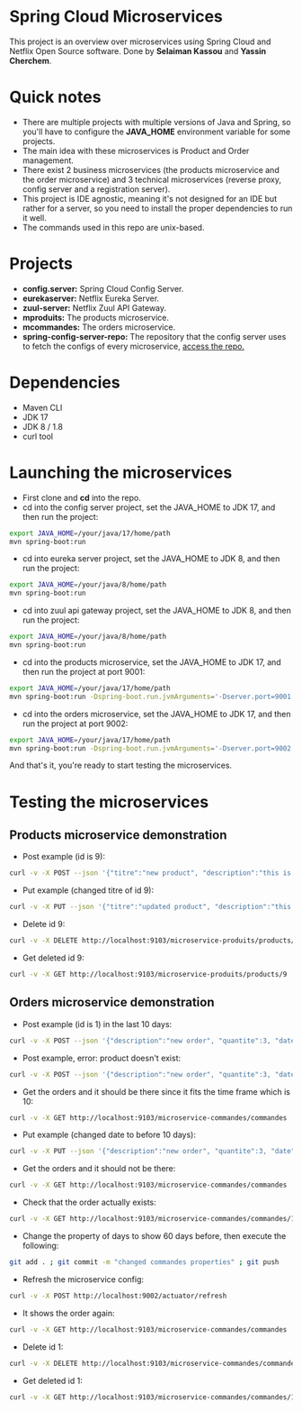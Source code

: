 # Spring Cloud Microservices
This project is an overview over microservices using Spring Cloud and Netflix Open Source software.
Done by <strong>Selaiman Kassou</strong> and <strong>Yassin Cherchem</strong>.
# Quick notes
- There are multiple projects with multiple versions of Java and Spring, so you'll have to configure the <strong>JAVA_HOME</strong> environment variable for some projects.
- The main idea with these microservices is Product and Order management.
- There exist 2 business microservices (the products microservice and the order microservice) and 3 technical microservices (reverse proxy, config server and a registration server).
- This project is IDE agnostic, meaning it's not designed for an IDE but rather for a server, so you need to install the proper dependencies to run it well.
- The commands used in this repo are unix-based.
# Projects
- **config.server:** Spring Cloud Config Server.
- **eurekaserver:** Netflix Eureka Server.
- **zuul-server:** Netflix Zuul API Gateway.
- **mproduits:** The products microservice.
- **mcommandes:** The orders microservice. 
- **spring-config-server-repo:** The repository that the config server uses to fetch the configs of every microservice, [access the repo.](https://github.com/techguyseli/spring-config-server-repo)
# Dependencies
- Maven CLI
- JDK 17
- JDK 8 / 1.8
- curl tool
# Launching the microservices
- First clone and **cd** into the repo.
- cd into the config server project, set the JAVA_HOME to JDK 17, and then run the project:
```bash
export JAVA_HOME=/your/java/17/home/path
mvn spring-boot:run
```
- cd into eureka server project, set the JAVA_HOME to JDK 8, and then run the project:
```bash
export JAVA_HOME=/your/java/8/home/path
mvn spring-boot:run
```
- cd into zuul api gateway project, set the JAVA_HOME to JDK 8, and then run the project:
```bash
export JAVA_HOME=/your/java/8/home/path
mvn spring-boot:run
```
- cd into the products microservice, set the JAVA_HOME to JDK 17, and then run the project at port 9001:
```bash
export JAVA_HOME=/your/java/17/home/path
mvn spring-boot:run -Dspring-boot.run.jvmArguments='-Dserver.port=9001'
```
- cd into the orders microservice, set the JAVA_HOME to JDK 17, and then run the project at port 9002:
```bash
export JAVA_HOME=/your/java/17/home/path
mvn spring-boot:run -Dspring-boot.run.jvmArguments='-Dserver.port=9002'
```
And that's it, you're ready to start testing the microservices.
# Testing the microservices
## Products microservice demonstration
- Post example (id is 9):
```bash
curl -v -X POST --json '{"titre":"new product", "description":"this is a newly added product", "image":"/sample/image/image.png", "prix": 200.0}' http://localhost:9103/microservice-produits/products
```
- Put example (changed titre of id 9):
```bash
curl -v -X PUT --json '{"titre":"updated product", "description":"this is a newly added product", "image":"/sample/image/image.png", "prix": 200.0}' http://localhost:9103/microservice-produits/products/9
```
- Delete id 9:
```bash
curl -v -X DELETE http://localhost:9103/microservice-produits/products/9
```
- Get deleted id 9:
```bash
curl -v -X GET http://localhost:9103/microservice-produits/products/9
```
## Orders microservice demonstration
- Post example (id is 1) in the last 10 days:
```bash
curl -v -X POST --json '{"description":"new order", "quantite":3, "date":"2024-01-08", "montant": 200.0, "idProduct":3}' http://localhost:9103/microservice-commandes/commandes
```
- Post example, error: product doesn't exist:
```bash
curl -v -X POST --json '{"description":"new order", "quantite":3, "date":"2024-01-08", "montant": 200.0, "idProduct":66}' http://localhost:9103/microservice-commandes/commandes
```
- Get the orders and it should be there since it fits the time frame which is 10:
```bash
curl -v -X GET http://localhost:9103/microservice-commandes/commandes
```
- Put example (changed date to before 10 days):
```bash
curl -v -X PUT --json '{"description":"new order", "quantite":3, "date":"2023-12-08", "montant": 200.0, "idProduct":3}' http://localhost:9103/microservice-commandes/commandes/1
```
- Get the orders and it should not be there:
```bash
curl -v -X GET http://localhost:9103/microservice-commandes/commandes
```
- Check that the order actually exists:
```bash
curl -v -X GET http://localhost:9103/microservice-commandes/commandes/1
```
- Change the property of days to show 60 days before, then execute the following:
```bash
git add . ; git commit -m "changed commandes properties" ; git push
```
- Refresh the microservice config:
```bash
curl -v -X POST http://localhost:9002/actuator/refresh
```
- It shows the order again:
```bash
curl -v -X GET http://localhost:9103/microservice-commandes/commandes
```
- Delete id 1:
```bash
curl -v -X DELETE http://localhost:9103/microservice-commandes/commandes/1
```
- Get deleted id 1:
```bash
curl -v -X GET http://localhost:9103/microservice-commandes/commandes/1
```
